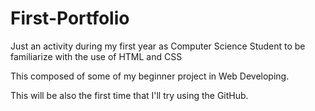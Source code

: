 # First-Portfolio
Just an activity during my first year as Computer Science Student to be familiarize with the use of HTML and CSS

This composed of some of my beginner project in Web Developing. 

This will be also the first time that I'll try using the GitHub.

